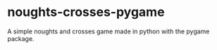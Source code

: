 # noughts-crosses-pygame

A simple noughts and crosses game made in python with the pygame package.
